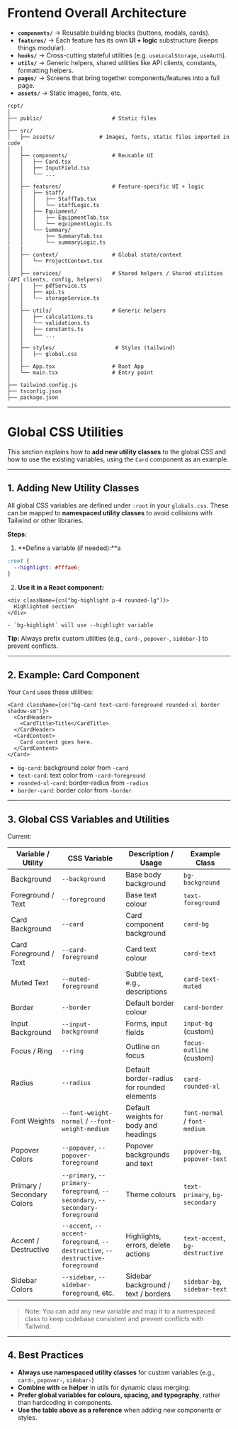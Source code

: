 # **Frontend Overall Architecture**

- **`components/`** → Reusable building blocks (buttons, modals, cards).
- **`features/`** → Each feature has its own **UI + logic** substructure (keeps things modular).
- **`hooks/`** → Cross-cutting stateful utilities (e.g. `useLocalStorage`, `useAuth`).
- **`utils/`** → Generic helpers, shared utilities like API clients, constants, formatting helpers.
- **`pages/`** → Screens that bring together components/features into a full page.
- **`assets/`** → Static images, fonts, etc.
```
rcpt/
│
├── public/                      # Static files
│
├── src/
│   ├── assets/              # Images, fonts, static files imported in code
│   │
│   ├── components/              # Reusable UI
│   │   ├── Card.tsx
│   │   ├── InputField.tsx
│   │   └── ...
│   │
│   ├── features/                # Feature-specific UI + logic
│   │   ├── Staff/
│   │   │   ├── StaffTab.tsx
│   │   │   └── staffLogic.ts
│   │   ├── Equipment/
│   │   │   ├── EquipmentTab.tsx
│   │   │   └── equipmentLogic.ts
│   │   └── Summary/
│   │       ├── SummaryTab.tsx
│   │       └── summaryLogic.ts
|   |
│   ├── context/                 # Global state/context
│   │   └── ProjectContext.tsx
│   │
│   ├── services/                # Shared helpers / Shared utilities (API clients, config, helpers)
│   │   ├── pdfService.ts
│   │   ├── api.ts
│   │   └── storageService.ts
│   │
│   ├── utils/                   # Generic helpers
│   │   ├── calculations.ts
│   │   └── validations.ts
│   │   ├── constants.ts
│   │   └── ...
│   │
│   ├── styles/                   # Styles (tailwind)
│   │   ├── global.css
│   │
│   ├── App.tsx                  # Root App
│   └── main.tsx                 # Entry point
│
├── tailwind.config.js
├── tsconfig.json
├── package.json

```

---

# Global CSS Utilities

This section explains how to **add new utility classes** to the global CSS and how to use the existing variables, using the `Card` component as an example.

---

## 1. Adding New Utility Classes

All global CSS variables are defined under `:root` in your `globals.css`. These can be mapped to **namespaced utility classes** to avoid collisions with Tailwind or other libraries.

**Steps:**

1. **Define a variable (if needed):**a

```css
:root {
  --highlight: #fffae6;
}

```

2. **Use it in a React component:**

```tsx
<div className={cn("bg-highlight p-4 rounded-lg")}>
  Highlighted section
</div>

```
    - `bg-highlight` will use --highlight variable 
**Tip:** Always prefix custom utilities (e.g., `card-`, `popover-`, `sidebar-`) to prevent conflicts.

---

## 2. Example: Card Component

Your `Card` uses these utilities:

```tsx
<Card className={cn("bg-card text-card-foreground rounded-xl border shadow-sm")}>
  <CardHeader>
    <CardTitle>Title</CardTitle>
  </CardHeader>
  <CardContent>
    Card content goes here.
  </CardContent>
</Card>

```

- `bg-card`: background color from `-card`
- `text-card`: text color from `-card-foreground`
- `rounded-xl-card`: border-radius from `-radius`
- `border-card`: border color from `-border`

---

## 3. Global CSS Variables and Utilities

Current: 

| Variable / Utility | CSS Variable | Description / Usage | Example Class |
| --- | --- | --- | --- |
| Background | `--background` | Base body background | `bg-background` |
| Foreground / Text | `--foreground` | Base text colour | `text-foreground` |
| Card Background | `--card` | Card component background | `card-bg` |
| Card Foreground / Text | `--card-foreground` | Card text colour | `card-text` |
| Muted Text | `--muted-foreground` | Subtle text, e.g., descriptions | `card-text-muted` |
| Border | `--border` | Default border colour | `card-border` |
| Input Background | `--input-background` | Forms, input fields | `input-bg` (custom) |
| Focus / Ring | `--ring` | Outline on focus | `focus-outline` (custom) |
| Radius | `--radius` | Default border-radius for rounded elements | `card-rounded-xl` |
| Font Weights | `--font-weight-normal` / `--font-weight-medium` | Default weights for body and headings | `font-normal` / `font-medium` |
| Popover Colors | `--popover`, `--popover-foreground` | Popover backgrounds and text | `popover-bg`, `popover-text` |
| Primary / Secondary Colors | `--primary`, `--primary-foreground`, `--secondary`, `--secondary-foreground` | Theme colours | `text-primary`, `bg-secondary` |
| Accent / Destructive | `--accent`, `--accent-foreground`, `--destructive`, `--destructive-foreground` | Highlights, errors, delete actions | `text-accent`, `bg-destructive` |
| Sidebar Colors | `--sidebar`, `--sidebar-foreground`, etc. | Sidebar background / text / borders | `sidebar-bg`, `sidebar-text` |

> Note: You can add any new variable and map it to a namespaced class to keep codebase consistent and prevent conflicts with Tailwind.
> 

---

## 4. Best Practices

- **Always use namespaced utility classes** for custom variables (e.g., `card-`, `popover-`, `sidebar-`)
- **Combine with `cn` helper** in utils for dynamic class merging:
- **Prefer global variables for colours, spacing, and typography**, rather than hardcoding in components.
- **Use the table above as a reference** when adding new components or styles.